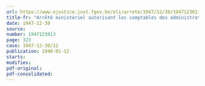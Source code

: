 ```yaml
---
url: https://www.ejustice.just.fgov.be/eli/arrete/1947/12/30/1947123013/justel
title-fr: "Arrêté ministériel autorisant les comptables des administrations fiscales à accepter des chèques barres sous certaines conditions"
date: 1947-12-30
source:
number: 1947123013
page: 323
case: 1947-12-30/12
publication: 1948-01-12
starts:
modifies:
pdf-original:
pdf-consolidated:
---
```


